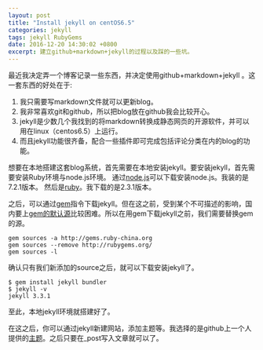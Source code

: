 ```yaml
---
layout: post
title: "Install jekyll on centOS6.5"
categories: jekyll
tags: jekyll RubyGems
date: 2016-12-20 14:30:02 +0800
excerpt: 建立github+markdown+jekyll的过程以及踩的一些坑。
---
```

最近我决定弄一个博客记录一些东西，并决定使用github+markdown+jekyll 。这一套东西的好处在于:
1. 我只需要写markdown文件就可以更新blog。
2. 我非常喜欢git和github，所以把blog放在github我会比较开心。
3. jekyll是少数几个我找到的将markdown转换成静态网页的开源软件，并可以用在linux（centos6.5）上运行。
4. 而且jekyll功能很齐备，配合一些插件即可完成包括评论分类在内的blog的功能。

想要在本地搭建这套blog系统，首先需要在本地安装jekyll。要安装jekyll，首先需要安装Ruby环境与node.js环境。
通过[node.js](https://nodejs.org/en/)可以下载安装node.js。我装的是7.2.1版本。
然后是[ruby](https://ruby-china.org/wiki/ruby-mirror)。我下载的是2.3.1版本。

之后，可以通过[gem](http://guides.rubygems.org/what-is-a-gem/)指令下载jekyll。但在这之前，受到某个不可描述的影响，国内要上[gem的默认源](http://rubygems.org/)比较困难。所以在用gem下载jekyll之前，我们需要替换gem的源。
```
gem sources -a http://gems.ruby-china.org
gem sources --remove http://rubygems.org/
gem sources -l
```
确认只有我们新添加的source之后，就可以下载安装jekyll了。
```
$ gem install jekyll bundler
$ jekyll -v
jekyll 3.3.1
```
至此，本地jekyll环境就搭建好了。

在这之后，你可以通过jekyll新建网站，添加主题等。我选择的是github上一个人提供的[主题](https://github.com/Gaohaoyang/gaohaoyang.github.io)。之后只要在_post写入文章就可以了。

